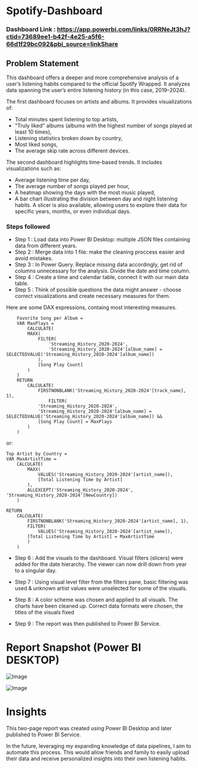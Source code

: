 
# Spotify-Dashboard

### Dashboard Link : https://app.powerbi.com/links/0RRNeJt3hJ?ctid=73689ee1-b42f-4e25-a5f6-66d1f29bc092&pbi_source=linkShare

## Problem Statement

This dashboard offers a deeper and more comprehensive analysis of a user’s listening habits compared to the official Spotify Wrapped. It analyzes data spanning the user’s entire listening history (in this case, 2019–2024).

The first dashboard focuses on artists and albums. It provides visualizations of:

- Total minutes spent listening to top artists,
- "Truly liked" albums (albums with the highest number of songs played at least 10 times),
- Listening statistics broken down by country,
- Most liked songs,
- The average skip rate across different devices.

The second dashboard highlights time-based trends. It includes visualizations such as:
- Average listening time per day,
- The average number of songs played per hour,
- A heatmap showing the days with the most music played,
- A bar chart illustrating the division between day and night listening habits.
A slicer is also available, allowing users to explore their data for specific years, months, or even individual days.


### Steps followed 

- Step 1 : Load data into Power BI Desktop: multiple JSON files containing data from different years.
- Step 2 : Merge data into 1 file: make the cleaning proccess easier and avoid mistakes.
- Step 3 : In Power Query. Replace missing data accordingly, get rid of columns unnecessary for the analysis. Divide the date and time column.
- Step 4 : Create a time and calendar table, connect it with our main data table.
- Step 5 : Think of possible questions the data might answer - choose correct visualizations and create necessary measures for them.

Here are some DAX expressions, containg most interesting measures.
        
        Favorite Song per Album = 
        VAR MaxPlays = 
            CALCULATE(
            MAXX(
                FILTER(
                    'Streaming_History_2020-2024',
                    'Streaming_History_2020-2024'[album_name] = SELECTEDVALUE('Streaming_History_2020-2024'[album_name])
                ),
                [Song Play Count]
            )
        )
        RETURN
            CALCULATE(
                FIRSTNONBLANK('Streaming_History_2020-2024'[track_name], 1),
                    FILTER(
                'Streaming_History_2020-2024',
                'Streaming_History_2020-2024'[album_name] = SELECTEDVALUE('Streaming_History_2020-2024'[album_name]) &&
                [Song Play Count] = MaxPlays
            )
        )

or:

    Top Artist by Country = 
    VAR MaxArtistTime = 
        CALCULATE(
            MAXX(
                VALUES('Streaming_History_2020-2024'[artist_name]),
                [Total Listening Time by Artist]
            ),
            ALLEXCEPT('Streaming_History_2020-2024', 'Streaming_History_2020-2024'[NewCountry])
        )

    RETURN
        CALCULATE(
            FIRSTNONBLANK('Streaming_History_2020-2024'[artist_name], 1),
            FILTER(
                VALUES('Streaming_History_2020-2024'[artist_name]),
            [Total Listening Time by Artist] = MaxArtistTime
            )
        )
        

- Step 6 : Add the visuals to the dashboard. Visual filters (slicers) were added for the date hierarchy. The viewer can now drill down from year to a singular day.
- Step 7 : Using visual level filter from the filters pane, basic filtering was used & unknown artist values were unselected for some of the visuals.
           
 - Step 8 : A color scheme was chosen and applied to all visuals. The charts have been cleaned up. Correct data formats were chosen, the titles of the visuals fixed

 - Step 9 : The report was then published to Power BI Service.
 

# Report Snapshot (Power BI DESKTOP)

![Image](https://github.com/user-attachments/assets/0fe7e236-488f-47f8-8caa-91412b9ec4b6)

![Image](https://github.com/user-attachments/assets/9dd7e405-cb8e-4dbc-9425-f2c03da7b7ad)

# Insights

This two-page report was created using Power BI Desktop and later published to Power BI Service.

In the future, leveraging my expanding knowledge of data pipelines, I aim to automate this process. This would allow friends and family to easily upload their data and receive personalized insights into their own listening habits.


